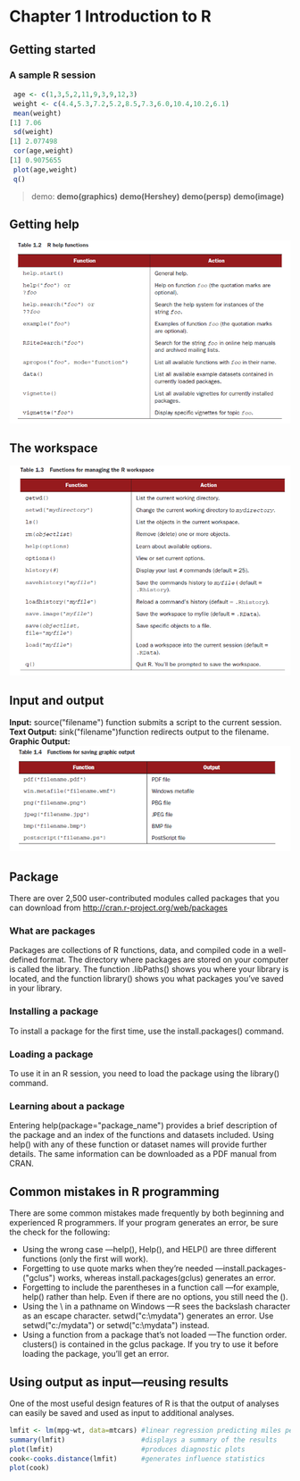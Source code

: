 # Chapter 1 Introduction to R

## Getting started 
### A sample R session
```R
 age <- c(1,3,5,2,11,9,3,9,12,3)
 weight <- c(4.4,5.3,7.2,5.2,8.5,7.3,6.0,10.4,10.2,6.1)
 mean(weight)
[1] 7.06
 sd(weight)
[1] 2.077498
 cor(age,weight)
[1] 0.9075655
 plot(age,weight)
 q()
```
 > demo: **demo(graphics)**   **demo(Hershey)**   **demo(persp)**    **demo(image)**  

## Getting help  
![](https://github.com/raymondwuhr24/R-in-action/blob/master/Printscreen/table1.2.PNG)

## The workspace  
![](https://github.com/raymondwuhr24/R-in-action/blob/master/Printscreen/table1.3.PNG)

## Input and output  
**Input:** source("filename") function submits a script to the current session.  
**Text Output:** sink("filename")function redirects output to the filename.  
**Graphic Output:**   
![](https://github.com/raymondwuhr24/R-in-action/blob/master/Printscreen/table1.4.PNG)

## Package
There are over 2,500 user-contributed modules called packages that you can download from http://cran.r-project.org/web/packages  

### What are packages
Packages are collections of R functions, data, and compiled code in a well-defined format. The directory where packages are stored on your computer is called the library. The function .libPaths() shows you where your library is located, and the function library() shows you what packages you’ve saved in your library.

### Installing a package
To install a package for the first time, use the install.packages() command.

### Loading a package
To use it in an R session, you need to load the package using the library() command.

### Learning about a package
Entering help(package="package_name") provides a brief description of the package and an index of the functions and datasets included. Using help() with any of these function or dataset names will provide further details. The same information can be downloaded as a PDF manual from CRAN.

## Common mistakes in R programming
There are some common mistakes made frequently by both beginning and experienced R programmers. If your program generates an error, be sure the check for the following:  
* Using the wrong case —help(), Help(), and HELP() are three different functions (only the first will work).
* Forgetting to use quote marks when they’re needed —install.packages-("gclus") works, whereas install.packages(gclus) generates an error.
* Forgetting to include the parentheses in a function call —for example, help() rather than help. Even if there are no options, you still need the ().
* Using the \ in a pathname on Windows —R sees the backslash character as an escape character. setwd("c:\mydata") generates an error. Use setwd("c:/mydata") or setwd("c:\\mydata") instead.
* Using a function from a package that’s not loaded —The function order. clusters() is contained in the gclus package. If you try to use it before loading the package, you’ll get an error.

## Using output as input—reusing results
One of the most useful design features of R is that the output of analyses can easily be saved and used as input to additional analyses.
```R
lmfit <- lm(mpg~wt, data=mtcars) #linear regression predicting miles per gallon (mpg) from car weight(wt), using the automotive dataset mtcars
summary(lmfit)                   #displays a summary of the results
plot(lmfit)                      #produces diagnostic plots
cook<-cooks.distance(lmfit)      #generates influence statistics
plot(cook) 






